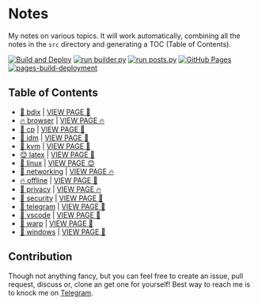 # Notes

My notes on various topics. It will work automatically, combining all the notes in the `src` directory and generating a TOC (Table of Contents).

[![Build and Deploy](https://github.com/SharafatKarim/notes/actions/workflows/action.yml/badge.svg)](https://github.com/SharafatKarim/notes/actions/workflows/action.yml)
[![run builder.py](https://github.com/SharafatKarim/notes/actions/workflows/action.yml/badge.svg)](https://github.com/SharafatKarim/notes/actions/workflows/action.yml)
[![run posts.py](https://github.com/SharafatKarim/notes/actions/workflows/posts.yml/badge.svg)](https://github.com/SharafatKarim/notes/actions/workflows/posts.yml)
[![GitHub Pages](https://github.com/SharafatKarim/notes/actions/workflows/gh-pages.yml/badge.svg)](https://github.com/SharafatKarim/notes/actions/workflows/gh-pages.yml)
[![pages-build-deployment](https://github.com/SharafatKarim/notes/actions/workflows/pages/pages-build-deployment/badge.svg)](https://github.com/SharafatKarim/notes/actions/workflows/pages/pages-build-deployment)


## Table of Contents

- [🎉 bdix](src/bdix.md) | <a href='https://sharafat.is-a.dev/notes/bdix' target='_blank'>VIEW PAGE 🎸</a>
- [🔥 browser](src/browser.md) | <a href='https://sharafat.is-a.dev/notes/browser' target='_blank'>VIEW PAGE 🔥</a>
- [🤖 cp](src/cp.md) | <a href='https://sharafat.is-a.dev/notes/cp' target='_blank'>VIEW PAGE 🚀</a>
- [🤖 idm](src/idm.md) | <a href='https://sharafat.is-a.dev/notes/idm' target='_blank'>VIEW PAGE 🚀</a>
- [🚀 kvm](src/kvm.md) | <a href='https://sharafat.is-a.dev/notes/kvm' target='_blank'>VIEW PAGE 🚀</a>
- [😊 latex](src/latex.md) | <a href='https://sharafat.is-a.dev/notes/latex' target='_blank'>VIEW PAGE 🌟</a>
- [🎉 linux](src/linux.md) | <a href='https://sharafat.is-a.dev/notes/linux' target='_blank'>VIEW PAGE 😊</a>
- [🎸 networking](src/networking.md) | <a href='https://sharafat.is-a.dev/notes/networking' target='_blank'>VIEW PAGE 🔥</a>
- [🔥 offline](src/offline.md) | <a href='https://sharafat.is-a.dev/notes/offline' target='_blank'>VIEW PAGE 🚀</a>
- [🎉 privacy](src/privacy.md) | <a href='https://sharafat.is-a.dev/notes/privacy' target='_blank'>VIEW PAGE 🔥</a>
- [🤖 security](src/security.md) | <a href='https://sharafat.is-a.dev/notes/security' target='_blank'>VIEW PAGE 🎸</a>
- [🎉 telegram](src/telegram.md) | <a href='https://sharafat.is-a.dev/notes/telegram' target='_blank'>VIEW PAGE 🌈</a>
- [🍕 vscode](src/vscode.md) | <a href='https://sharafat.is-a.dev/notes/vscode' target='_blank'>VIEW PAGE 🌟</a>
- [👾 warp](src/warp.md) | <a href='https://sharafat.is-a.dev/notes/warp' target='_blank'>VIEW PAGE 👾</a>
- [🎉 windows](src/windows.md) | <a href='https://sharafat.is-a.dev/notes/windows' target='_blank'>VIEW PAGE 🎉</a>

## Contribution

Though not anything fancy, but you can feel free to create an issue, pull request, discuss or, clone an get one for yourself!
Best way to reach me is to knock me on [Telegram](https://t.me/SharafatKarim).

